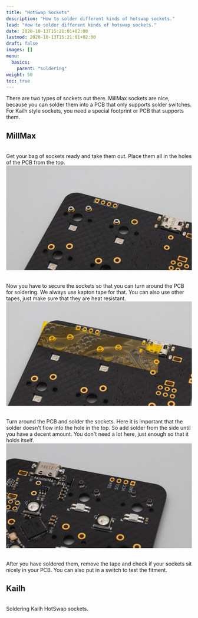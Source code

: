 ```yaml
---
title: "HotSwap Sockets"
description: "How to solder different kinds of hotswap sockets."
lead: "How to solder different kinds of hotswap sockets."
date: 2020-10-13T15:21:01+02:00
lastmod: 2020-10-13T15:21:01+02:00
draft: false
images: []
menu:
  basics:
    parent: "soldering"
weight: 50
toc: true
---
```


There are two types of sockets out there. MillMax sockets are nice, because you can solder them into a PCB that only supports solder switches. For Kailh style sockets, you need a special footprint or PCB that supports them.


## MillMax

<br>Get your bag of sockets ready and take them out. Place them all in the holes of the PCB from the top.
![socketspcb](socketspcb.jpg)

<br>Now you have to secure the sockets so that you can turn around the PCB for soldering. We always use kapton tape for that. You can also use other tapes, just make sure that they are heat resistant.
![kapton](kapton.jpg)

<br>Turn around the PCB and solder the sockets. Here it is important that the solder doesn't flow into the hole in the top. So add solder from the side until you have a decent amount. You don't need a lot here, just enough so that it holds itself.
![socketssolder](socketssolder.jpg)

<br>After you have soldered them, remove the tape and check if your sockets sit nicely in your PCB. You can also put in a switch to test the fitment.

## Kailh

<br />Soldering Kailh HotSwap sockets.